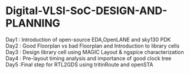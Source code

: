 
# Digital-VLSI-SoC-DESIGN-AND-PLANNING  
Day1 : Introduction of open-source EDA,OpenLANE and sky130 PDK  
Day2 : Good Floorplan vs bad Floorplan and Introduction to library cells  
Day3 : Design library cell using MAGIC Layout & ngspice characterization  
Day4 : Pre-layout timing analysis and importance of good clock tree  
Day5 :Final step for RTL2GDS using tritinRoute and openSTA  





